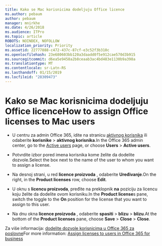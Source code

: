 ```yaml
---
title: Kako se Mac korisnicima dodeljuju Office licence
ms.author: pebaum
author: pebaum
manager: mnirkhe
ms.date: 4/26/2018
ms.audience: ITPro
ms.topic: article
ROBOTS: NOINDEX, NOFOLLOW
localization_priority: Priority
ms.assetid: 22777888-c472-437c-87cf-e3c52f3b310c
ms.openlocfilehash: 23e680603bb120a3daadd0f5e912cae570d3b915
ms.sourcegitcommit: d6ea5e9458a2b8ceaab3ac4bd483e1130b9a398a
ms.translationtype: MT
ms.contentlocale: sr-Latn-RS
ms.lasthandoff: 01/15/2019
ms.locfileid: "28309473"
---
```

# <a name="how-to-assign-office-licenses-to-mac-users"></a><span data-ttu-id="5908b-102">Kako se Mac korisnicima dodeljuju Office licence</span><span class="sxs-lookup"><span data-stu-id="5908b-102">How to assign Office licenses to Mac users</span></span>

- <span data-ttu-id="5908b-103">U centru za admin Office 365, idite na stranicu [aktivnog korisnika](https://go.microsoft.com/fwlink/p/?linkid=834822) ili odaberite **korisnike** \> **aktivnog korisnika**.</span><span class="sxs-lookup"><span data-stu-id="5908b-103">In the Office 365 admin center, go to the [Active users](https://go.microsoft.com/fwlink/p/?linkid=834822) page, or choose **Users** \> **Active users**.</span></span>
    
- <span data-ttu-id="5908b-104">Potvrdite izbor pored imena korisnika kome želite da dodelite dozvole.</span><span class="sxs-lookup"><span data-stu-id="5908b-104">Select the box next to the name of the user to whom you want to assign a license.</span></span>
    
- <span data-ttu-id="5908b-105">Na desnoj strani, u red **licence proizvoda** , odaberite **Uređivanje**.</span><span class="sxs-lookup"><span data-stu-id="5908b-105">On the right, in the **Product licenses** row, choose **Edit**.</span></span>
    
- <span data-ttu-id="5908b-106">U oknu s **licencu proizvoda**, pređite na preklopnik **na** poziciju za licencu koju želite da dodelite ovom korisniku.</span><span class="sxs-lookup"><span data-stu-id="5908b-106">In the **Product license**s pane, switch the toggle to the **On** position for the license that you want to assign to this user.</span></span> 
    
- <span data-ttu-id="5908b-107">Na dnu okna **licence proizvoda** , odaberite **spasiti** \> **blizu** \> **blizu**.</span><span class="sxs-lookup"><span data-stu-id="5908b-107">At the bottom of the **Product licenses** pane, choose **Save** \> **Close** \> **Close**.</span></span>
    
<span data-ttu-id="5908b-108">Za više informacija: [dodelite dozvole korisnicima u Office 365 za poslovne](.md)</span><span class="sxs-lookup"><span data-stu-id="5908b-108">For more information: [Assign licenses to users in Office 365 for business](.md)</span></span>
  

